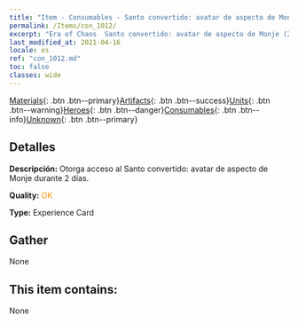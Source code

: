 ```yaml
---
title: "Item - Consumables - Santo convertido: avatar de aspecto de Monje (2 días)"
permalink: /Items/con_1012/
excerpt: "Era of Chaos  Santo convertido: avatar de aspecto de Monje (2 días)"
last_modified_at: 2021-04-16
locale: es
ref: "con_1012.md"
toc: false
classes: wide
---
```

 [Materials](/es/Items/){: .btn .btn--primary}[Artifacts](/es/Items/Artifacts/){: .btn .btn--success}[Units](/es/Items/Units/){: .btn .btn--warning}[Heroes](/es/Items/Heroes/){: .btn .btn--danger}[Consumables](/es/Items/Consumables/){: .btn .btn--info}[Unknown](/es/Items/Unknown/){: .btn .btn--primary}

## Detalles
 **Descripción:** Otorga acceso al Santo convertido: avatar de aspecto de Monje durante 2 días.

 **Quality:** <span style="color: #FF8C00">OK</span>

 **Type:** Experience Card

## Gather

  None

## This item contains:

  None

